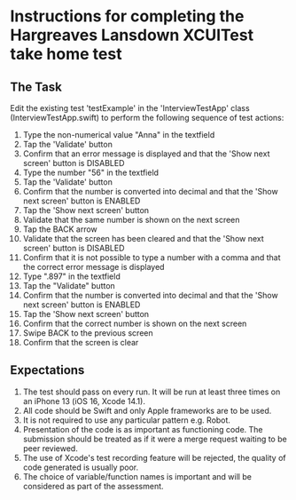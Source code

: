 Instructions for completing the Hargreaves Lansdown XCUITest take home test
===


The Task
---

Edit the existing test 'testExample' in the 'InterviewTestApp' class (InterviewTestApp.swift) to perform the following sequence of test actions:

1. Type the non-numerical value "Anna" in the textfield
2. Tap the 'Validate' button
3. Confirm that an error message is displayed and that the 'Show next screen' button is DISABLED
4. Type the number "56" in the textfield
5. Tap the 'Validate' button
6. Confirm that the number is converted into decimal and that the 'Show next screen' button is ENABLED
7. Tap the 'Show next screen' button
8. Validate that the same number is shown on the next screen
9. Tap the BACK arrow
10. Validate that the screen has been cleared and that the 'Show next screen' button is DISABLED
11. Confirm that it is not possible to type a number with a comma and that the correct error message is displayed
12. Type ".897" in the textfield
13. Tap the "Validate" button
14. Confirm that the number is converted into decimal and that the 'Show next screen' button is ENABLED
15. Tap the 'Show next screen' button
16. Confirm that the correct number is shown on the next screen
17. Swipe BACK to the previous screen
18. Confirm that the screen is clear


Expectations
---

1. The test should pass on every run. It will be run at least three times on an iPhone 13 (iOS 16, Xcode 14.1).
2. All code should be Swift and only Apple frameworks are to be used.
3. It is not required to use any particular pattern e.g. Robot.
4. Presentation of the code is as important as functioning code. The submission should be treated as if it were a merge request waiting to be peer reviewed.
5. The use of Xcode's test recording feature will be rejected, the quality of code generated is usually poor.
6. The choice of variable/function names is important and will be considered as part of the assessment.
